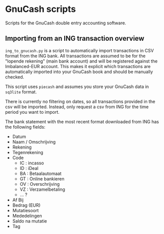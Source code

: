 # GnuCash scripts

Scripts for the GnuCash double entry accounting software.

## Importing from an ING transaction overview

`ing_to_gnucash.py` is a script to automatically import transactions in CSV format from the ING bank.
All transactions are assumed to be for the "lopende rekening" (main bank account) and will be registered against the Imbalanced-EUR account.
This makes it explicit which transactions are automatically imported into your GnuCash book and should be manually checked.

This script uses `piecash` and assumes you store your GnuCash data in `sq3lite` format.

There is currently no filtering on dates, so all transactions provided in the csv will be imported.
Instead, only request a csv from ING for the time period you want to import.

The bank statement with the most recent format downloaded from ING has the following fields:

- Datum
- Naam / Omschrijving
- Rekening
- Tegenrekening
- Code
    * IC : incasso
    * ID : iDeal
    * BA : Betaalautomaat
    * GT : Online bankieren
    * OV : Overschrijving
    * VZ : Verzamelbetaling
    * ... ?
- Af Bij
- Bedrag (EUR)
- Mutatiesoort
- Mededelingen
- Saldo na mutatie
- Tag
